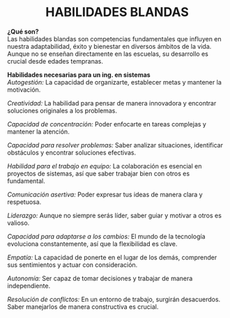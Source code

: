 # <center>HABILIDADES BLANDAS<center>
**¿Qué son?**  
Las habilidades blandas son competencias fundamentales que influyen en nuestra adaptabilidad, éxito y bienestar en diversos ámbitos de la vida. Aunque no se enseñan directamente en las escuelas, su desarrollo es crucial desde edades tempranas. 

**Habilidades necesarias para un ing. en sistemas**  
*Autogestión:* La capacidad de organizarte, establecer metas y mantener la motivación. 

*Creatividad:* La habilidad para pensar de manera innovadora y encontrar soluciones originales a los problemas.  

*Capacidad de concentración:* Poder enfocarte en tareas complejas y mantener la atención.  

*Capacidad para resolver problemas:* Saber analizar situaciones, identificar obstáculos y encontrar soluciones efectivas.  

*Habilidad para el trabajo en equipo:* La colaboración es esencial en proyectos de sistemas, así que saber trabajar bien con otros es fundamental.  

*Comunicación asertiva:* Poder expresar tus ideas de manera clara y respetuosa.  

*Liderazgo:* Aunque no siempre serás líder, saber guiar y motivar a otros es valioso.  

*Capacidad para adaptarse a los cambios:* El mundo de la tecnología evoluciona constantemente, así que la flexibilidad es clave.  

*Empatía:* La capacidad de ponerte en el lugar de los demás, comprender sus sentimientos y actuar con consideración.  

*Autonomía:* Ser capaz de tomar decisiones y trabajar de manera independiente.  

*Resolución de conflictos:* En un entorno de trabajo, surgirán desacuerdos. Saber manejarlos de manera constructiva es crucial.